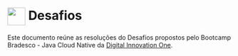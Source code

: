 <h1>
    <a href="https://www.dio.me/">
     <img align="center" width="40px" src="https://hermes.digitalinnovation.one/assets/diome/logo-minimized.png"></a>
    <span> Desafios
 </span>
</h1>

Este documento reúne as resoluções do Desafios propostos pelo Bootcamp Bradesco - Java Cloud Native da [Digital Innovation One](https://www.dio.me/).